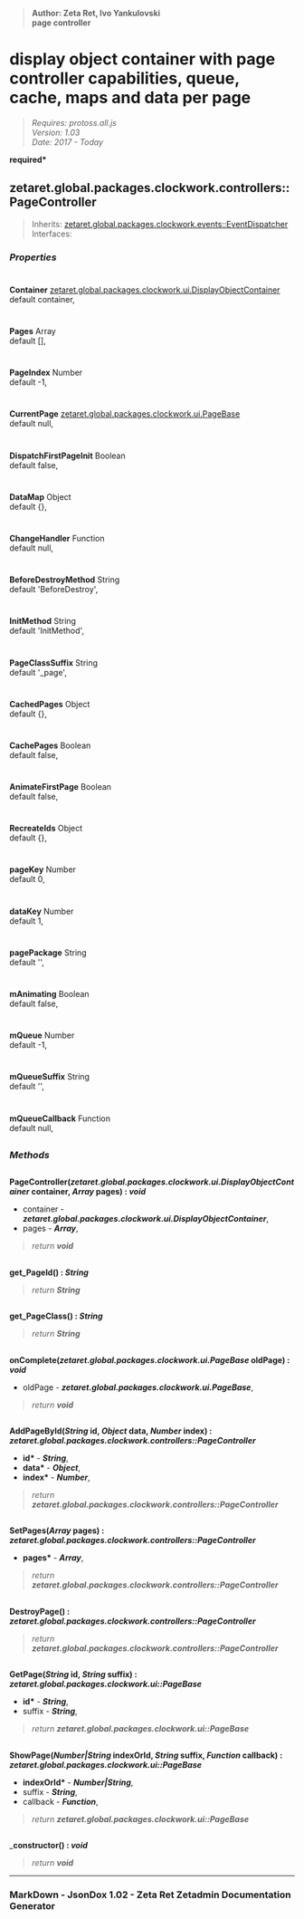 > __Author: Zeta Ret, Ivo Yankulovski__  
> __page controller__  
# display object container with page controller capabilities, queue, cache, maps and data per page  
> *Requires: protoss.all.js*  
> *Version: 1.03*  
> *Date: 2017 - Today*  

__required*__

## zetaret.global.packages.clockwork.controllers::PageController  
> Inherits: [zetaret.global.packages.clockwork.events::EventDispatcher](../events/EventDispatcher.md)  
> Interfaces:   

### *Properties*  

#  
__Container__ [zetaret.global.packages.clockwork.ui.DisplayObjectContainer](../ui/DisplayObjectContainer.md)  
default container,   

#  
__Pages__ Array  
default [],   

#  
__PageIndex__ Number  
default -1,   

#  
__CurrentPage__ [zetaret.global.packages.clockwork.ui.PageBase](../ui/PageBase.md)  
default null,   

#  
__DispatchFirstPageInit__ Boolean  
default false,   

#  
__DataMap__ Object  
default {},   

#  
__ChangeHandler__ Function  
default null,   

#  
__BeforeDestroyMethod__ String  
default 'BeforeDestroy',   

#  
__InitMethod__ String  
default 'InitMethod',   

#  
__PageClassSuffix__ String  
default '_page',   

#  
__CachedPages__ Object  
default {},   

#  
__CachePages__ Boolean  
default false,   

#  
__AnimateFirstPage__ Boolean  
default false,   

#  
__RecreateIds__ Object  
default {},   

#  
__pageKey__ Number  
default 0,   

#  
__dataKey__ Number  
default 1,   

#  
__pagePackage__ String  
default '',   

#  
__mAnimating__ Boolean  
default false,   

#  
__mQueue__ Number  
default -1,   

#  
__mQueueSuffix__ String  
default '',   

#  
__mQueueCallback__ Function  
default null,   


##  
### *Methods*  

##  
__PageController(*zetaret.global.packages.clockwork.ui.DisplayObjectContainer* container, *Array* pages) : *void*__  
  
- container - __*zetaret.global.packages.clockwork.ui.DisplayObjectContainer*__,   
- pages - __*Array*__,   
> *return __void__*  

##  
__get_PageId() : *String*__  
  
> *return __String__*  

##  
__get_PageClass() : *String*__  
  
> *return __String__*  

##  
__onComplete(*zetaret.global.packages.clockwork.ui.PageBase* oldPage) : *void*__  
  
- oldPage - __*zetaret.global.packages.clockwork.ui.PageBase*__,   
> *return __void__*  

##  
__AddPageById(*String* id, *Object* data, *Number* index) : *zetaret.global.packages.clockwork.controllers::PageController*__  
  
- __id*__ - __*String*__,   
- __data*__ - __*Object*__,   
- __index*__ - __*Number*__,   
> *return __zetaret.global.packages.clockwork.controllers::PageController__*  

##  
__SetPages(*Array* pages) : *zetaret.global.packages.clockwork.controllers::PageController*__  
  
- __pages*__ - __*Array*__,   
> *return __zetaret.global.packages.clockwork.controllers::PageController__*  

##  
__DestroyPage() : *zetaret.global.packages.clockwork.controllers::PageController*__  
  
> *return __zetaret.global.packages.clockwork.controllers::PageController__*  

##  
__GetPage(*String* id, *String* suffix) : *zetaret.global.packages.clockwork.ui::PageBase*__  
  
- __id*__ - __*String*__,   
- suffix - __*String*__,   
> *return __zetaret.global.packages.clockwork.ui::PageBase__*  

##  
__ShowPage(*Number|String* indexOrId, *String* suffix, *Function* callback) : *zetaret.global.packages.clockwork.ui::PageBase*__  
  
- __indexOrId*__ - __*Number|String*__,   
- suffix - __*String*__,   
- callback - __*Function*__,   
> *return __zetaret.global.packages.clockwork.ui::PageBase__*  

##  
___constructor() : *void*__  
  
> *return __void__*  

---  
### MarkDown - JsonDox 1.02 - Zeta Ret Zetadmin Documentation Generator
